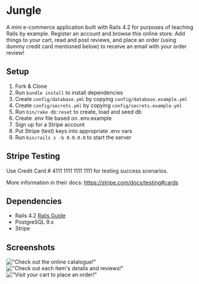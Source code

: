 # Jungle

A mini e-commerce application built with Rails 4.2 for purposes of teaching Rails by example.
Register an account and browse this online store. Add things to your cart, read and post reviews, and place an order (using dummy credit card mentioned below) to receive an email with your order review!


## Setup

1. Fork & Clone
2. Run `bundle install` to install dependencies
3. Create `config/database.yml` by copying `config/database.example.yml`
4. Create `config/secrets.yml` by copying `config/secrets.example.yml`
5. Run `bin/rake db:reset` to create, load and seed db
6. Create .env file based on .env.example
7. Sign up for a Stripe account
8. Put Stripe (test) keys into appropriate .env vars
9. Run `bin/rails s -b 0.0.0.0` to start the server

## Stripe Testing

Use Credit Card # 4111 1111 1111 1111 for testing success scenarios.

More information in their docs: <https://stripe.com/docs/testing#cards>

## Dependencies

* Rails 4.2 [Rails Guide](http://guides.rubyonrails.org/v4.2/)
* PostgreSQL 9.x
* Stripe


## Screenshots

!["Check out the online catalogue!"](https://raw.github.com/brandonday7/jungle-rails/master/docs/store.png)
!["Check out each item's details and reviews!"](https://raw.github.com/brandonday7/jungle-rails/master/docs/item.png)
!["Visit your cart to place an order!"](https://raw.github.com/brandonday7/jungle-rails/master/docs/your-cart.png)
